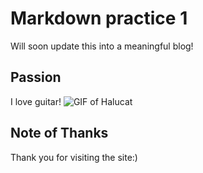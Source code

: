 # Markdown practice 1
Will soon update this into a meaningful blog!

## Passion
I love guitar!
![GIF of Halucat](https://octodex.github.com/images/hula_loop_octodex03.gif)

## Note of Thanks
Thank you for visiting the site:)

